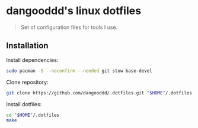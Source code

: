# **dangooddd's** linux dotfiles

> Set of configuration files for tools I use.

## Installation

Install dependencies:

```sh
sudo pacman -S --noconfirm --needed git stow base-devel
```

Clone repository:

```sh
git clone https://github.com/dangooddd/.dotfiles.git "$HOME"/.dotfiles
```

Install dotfiles:

```sh
cd "$HOME"/.dotfiles
make
```
